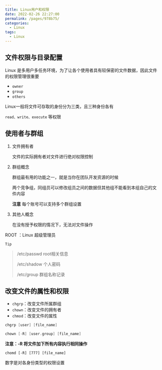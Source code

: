 ```yaml
---
title: Linux用户和权限
date: 2022-02-26 22:27:00
permalink: /pages/978b75/
categories:
  - Linux
tags:
  - Linux
---
```

## 文件权限与目录配置

Linux 是多用户多任务环境，为了让各个使用者具有较保密的文件数据，因此文件的权限管理很重要

- `owner` 
- `group`
- `others`

Linux一般将文件可存取的身份分为三类，且三种身份各有

`read、write、execute` 等权限

## 使用者与群组

1. 文件拥有者

   文件的实际拥有者对文件进行绝对权限控制

2. 群组概念

   群组最有用的功能之一，就是当你在团队开发资源的时候

   两个竞争组，同组员可以修改组员之间的数据但其他组不能看到本组自己的文件内容

   **注意** 每个账号可以支持多个群组设置

3. 其他人概念

   在没有授予权限的情况下，无法对文件操作

ROOT ：Linux 超级管理员

`Tip`

> /etc/passwd	root相关信息
>
> /etc/shadow	个人密码
>
> /etc/group	群组名称记录



## 改变文件的属性和权限

- `chgrp`：改变文件所属群组
- `chown`：改变文件的拥有者
- `chmod`：改变文件的属性

```c
chgrp [user] [file_name]
```

```c
chown [-R] [user.group]	[file_name]
```

**注意：-R 将文件加下所有内容执行相同操作**



```shell
chomd [-R] [777] [file_name]
```

数字是对各身份类型的权限设置







































































